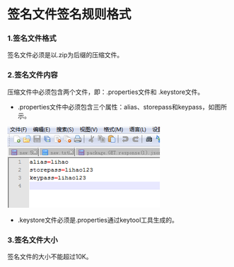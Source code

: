 # 签名文件签名规则格式

### 1.签名文件格式
签名文件必须是以.zip为后缀的压缩文件。

### 2.签名文件内容
压缩文件中必须包含两个文件，即：.properties文件和 .keystore文件。  
-  .properties文件中必须包含三个属性：alias、storepass和keypass，如图所示。  

  <img src="img/signature.png"/>

-  .keystore文件必须是.properties通过keytool工具生成的。

### 3.签名文件大小
签名文件的大小不能超过10K。
